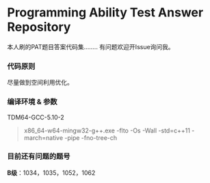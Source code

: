 # Programming Ability Test Answer Repository
本人刷的PAT题目答案代码集........
有问题欢迎开Issue询问我。

### 代码原则
尽量做到空间利用优化。

### 编译环境 & 参数
TDM64-GCC-5.10-2
> x86_64-w64-mingw32-g++.exe -flto -Os -Wall -std=c++11 -march=native -pipe -fno-tree-ch

### 目前还有问题的题号

**B级**：1034，1035，1052，1062

